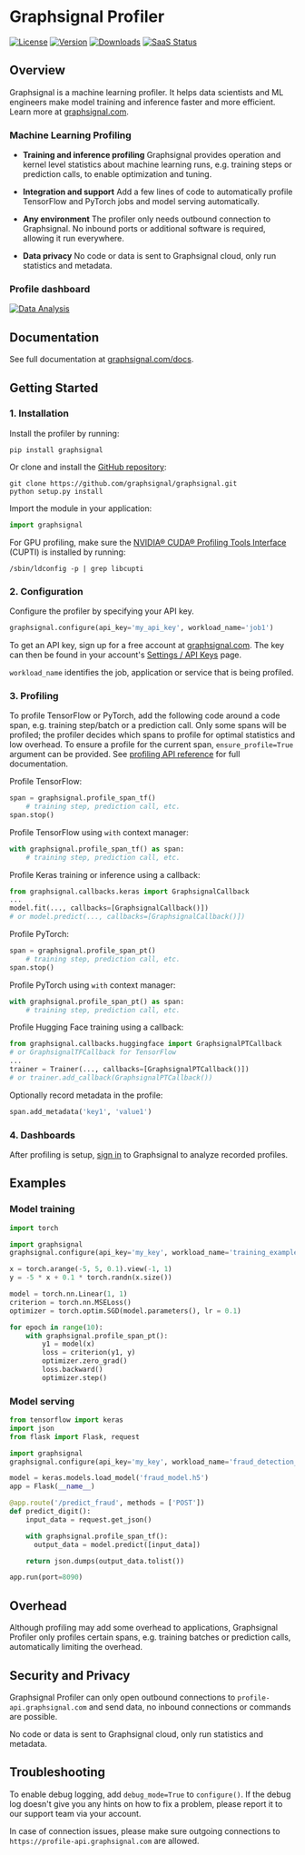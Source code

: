 # Graphsignal Profiler

[![License](http://img.shields.io/github/license/graphsignal/graphsignal)](https://github.com/graphsignal/graphsignal/blob/main/LICENSE)
[![Version](https://img.shields.io/github/v/tag/graphsignal/graphsignal?label=version)](https://github.com/graphsignal/graphsignal)
[![Downloads](https://pepy.tech/badge/graphsignal)](https://pepy.tech/project/graphsignal)
[![SaaS Status](https://img.shields.io/uptimerobot/status/m787882560-d6b932eb0068e8e4ade7f40c?label=SaaS%20status)](https://stats.uptimerobot.com/gMBNpCqqqJ)


## Overview

Graphsignal is a machine learning profiler. It helps data scientists and ML engineers make model training and inference faster and more efficient. Learn more at [graphsignal.com](https://graphsignal.com).


### Machine Learning Profiling

* **Training and inference profiling** Graphsignal provides operation and kernel level statistics about machine learning runs, e.g. training steps or prediction calls, to enable optimization and tuning.

* **Integration and support** Add a few lines of code to automatically profile TensorFlow and PyTorch jobs and model serving automatically.

* **Any environment** The profiler only needs outbound connection to Graphsignal. No inbound ports or additional software is required, allowing it run everywhere.

* **Data privacy** No code or data is sent to Graphsignal cloud, only run statistics and metadata.


### Profile dashboard

[![Data Analysis](https://graphsignal.com/external/profile-dashboard.png)](https://graphsignal.com)


## Documentation

See full documentation at [graphsignal.com/docs](https://graphsignal.com/docs/).


## Getting Started

### 1. Installation

Install the profiler by running:

```
pip install graphsignal
```

Or clone and install the [GitHub repository](https://github.com/graphsignal/graphsignal):

```
git clone https://github.com/graphsignal/graphsignal.git
python setup.py install
```

Import the module in your application:

```python
import graphsignal
```

For GPU profiling, make sure the [NVIDIA® CUDA® Profiling Tools Interface](https://developer.nvidia.com/cupti) (CUPTI) is installed by running:

```console
/sbin/ldconfig -p | grep libcupti
```


### 2. Configuration

Configure the profiler by specifying your API key.

```python
graphsignal.configure(api_key='my_api_key', workload_name='job1')
```

To get an API key, sign up for a free account at [graphsignal.com](https://graphsignal.com). The key can then be found in your account's [Settings / API Keys](https://app.graphsignal.com/settings/api_keys) page.

`workload_name` identifies the job, application or service that is being profiled.


### 3. Profiling

To profile TensorFlow or PyTorch, add the following code around a code span, e.g. training step/batch or a prediction call. Only some spans will be profiled; the profiler decides which spans to profile for optimal statistics and low overhead. To ensure a profile for the current span, `ensure_profile=True` argument can be provided. See [profiling API reference](https://graphsignal.com/docs/profiler/api-reference/) for full documentation.
 

Profile TensorFlow:

```python
span = graphsignal.profile_span_tf()
    # training step, prediction call, etc.
span.stop()
```

Profile TensorFlow using `with` context manager:

```python
with graphsignal.profile_span_tf() as span:
    # training step, prediction call, etc.
```

Profile Keras training or inference using a callback:

```python
from graphsignal.callbacks.keras import GraphsignalCallback
...
model.fit(..., callbacks=[GraphsignalCallback()])
# or model.predict(..., callbacks=[GraphsignalCallback()])
```

Profile PyTorch:

```python
span = graphsignal.profile_span_pt()
    # training step, prediction call, etc.
span.stop()
```

Profile PyTorch using `with` context manager:

```python
with graphsignal.profile_span_pt() as span:
    # training step, prediction call, etc.
```

Profile Hugging Face training using a callback:

```python
from graphsignal.callbacks.huggingface import GraphsignalPTCallback
# or GraphsignalTFCallback for TensorFlow
...
trainer = Trainer(..., callbacks=[GraphsignalPTCallback()])
# or trainer.add_callback(GraphsignalPTCallback())
```

Optionally record metadata in the profile:

```python
span.add_metadata('key1', 'value1')
```


### 4. Dashboards

After profiling is setup, [sign in](https://app.graphsignal.com/signin) to Graphsignal to analyze recorded profiles.


## Examples

### Model training

```python
import torch

import graphsignal
graphsignal.configure(api_key='my_key', workload_name='training_example')

x = torch.arange(-5, 5, 0.1).view(-1, 1)
y = -5 * x + 0.1 * torch.randn(x.size())

model = torch.nn.Linear(1, 1)
criterion = torch.nn.MSELoss()
optimizer = torch.optim.SGD(model.parameters(), lr = 0.1)

for epoch in range(10):
    with graphsignal.profile_span_pt():
        y1 = model(x)
        loss = criterion(y1, y)
        optimizer.zero_grad()
        loss.backward()
        optimizer.step()
```

### Model serving

```python
from tensorflow import keras
import json
from flask import Flask, request

import graphsignal
graphsignal.configure(api_key='my_key', workload_name='fraud_detection_prod')

model = keras.models.load_model('fraud_model.h5')
app = Flask(__name__)

@app.route('/predict_fraud', methods = ['POST'])
def predict_digit():
    input_data = request.get_json()

    with graphsignal.profile_span_tf():
      output_data = model.predict([input_data])

    return json.dumps(output_data.tolist())

app.run(port=8090)
```


## Overhead

Although profiling may add some overhead to applications, Graphsignal Profiler only profiles certain spans, e.g. training batches or prediction calls, automatically limiting the overhead.


## Security and Privacy

Graphsignal Profiler can only open outbound connections to `profile-api.graphsignal.com` and send data, no inbound connections or commands are possible. 

No code or data is sent to Graphsignal cloud, only run statistics and metadata.


## Troubleshooting

To enable debug logging, add `debug_mode=True` to `configure()`. If the debug log doesn't give you any hints on how to fix a problem, please report it to our support team via your account.

In case of connection issues, please make sure outgoing connections to `https://profile-api.graphsignal.com` are allowed.
